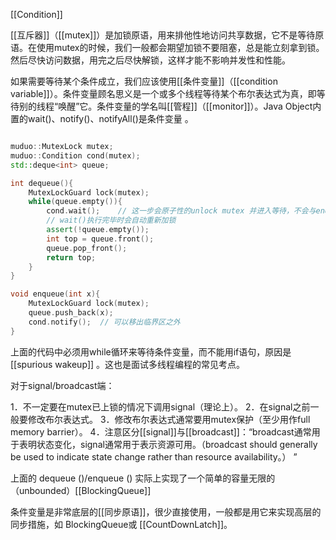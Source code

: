 
[[Condition]]


[[互斥器]]（[[mutex]]）是加锁原语，用来排他性地访问共享数据，它不是等待原语。在使用mutex的时候，我们一般都会期望加锁不要阻塞，总是能立刻拿到锁。然后尽快访问数据，用完之后尽快解锁，这样才能不影响并发性和性能。

如果需要等待某个条件成立，我们应该使用[[条件变量]]（[[condition variable]]）。条件变量顾名思义是一个或多个线程等待某个布尔表达式为真，即等待别的线程“唤醒”它。条件变量的学名叫[[管程]]（[[monitor]]）。Java Object内置的wait()、notify()、notifyAll()是条件变量 。


```c++

muduo::MutexLock mutex;
muduo::Condition cond(mutex);
std::deque<int> queue;

int dequeue(){
    MutexLockGuard lock(mutex);
    while(queue.empty()){
        cond.wait();    // 这一步会原子性的unlock mutex 并进入等待，不会与enqueue死锁
        // wait()执行完毕时会自动重新加锁
        assert(!queue.empty());
        int top = queue.front();
        queue.pop_front();
        return top;
    }
}

void enqueue(int x){
    MutexLockGuard lock(mutex);
    queue.push_back(x);
    cond.notify();  // 可以移出临界区之外
}
```


上面的代码中必须用while循环来等待条件变量，而不能用if语句，原因是[[spurious wakeup]] 。这也是面试多线程编程的常见考点。

对于signal/broadcast端：

1．不一定要在mutex已上锁的情况下调用signal（理论上）。
2．在signal之前一般要修改布尔表达式。
3．修改布尔表达式通常要用mutex保护（至少用作full memory barrier）。
4．注意区分[[signal]]与[[broadcast]]：“broadcast通常用于表明状态变化，signal通常用于表示资源可用。（broadcast should generally be used to indicate state change rather than resource availability。） ”




上面的 dequeue ()/enqueue () 实际上实现了一个简单的容量无限的（unbounded）[[BlockingQueue]] 


条件变量是非常底层的[[同步原语]]，很少直接使用，一般都是用它来实现高层的同步措施，如 BlockingQueue<T>或 [[CountDownLatch]]。